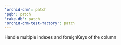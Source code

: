 ```yaml
---
'orchid-orm': patch
'pqb': patch
'rake-db': patch
'orchid-orm-test-factory': patch
---
```


Handle multiple indexes and foreignKeys of the column
